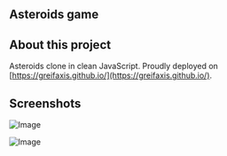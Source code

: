 ## Asteroids game

## About this project

Asteroids clone in clean JavaScript. Proudly deployed on [https://greifaxis.github.io/](https://greifaxis.github.io/).

## Screenshots

![Image](https://i.imgur.com/u1bjjZ5.png)

![Image](https://i.imgur.com/OZAS9xu.png)
